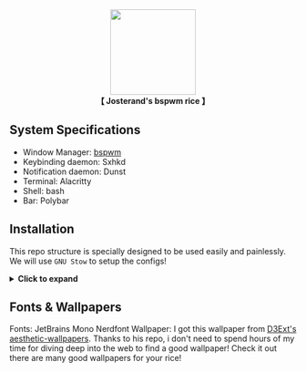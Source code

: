 <div align="center">
    <img src="https://github.com/josterand.png" width="150"><br>
    <b>【 Josterand's bspwm rice 】</b>
</div>

## System Specifications
- Window Manager: [bspwm](https://github.com/baskerville/bspwm)
- Keybinding daemon: Sxhkd
- Notification daemon: Dunst
- Terminal: Alacritty
- Shell: bash
- Bar: Polybar

## Installation
This repo structure is specially designed to be used easily and painlessly. We will use `GNU Stow` to setup the configs!
<details>
<summary><b>Click to expand</b></summary>
Note that sometimes an error will occur due to a .bashrc configuration file that already exists on the system if you are using Bash as the default shell. This repo contains its own default .bashrc file. Please backup or delete the old .bashrc file from the OS before stowing! 

#### For Debian-based distros:
```bash
sudo apt install git stow
cd $HOME && git clone --depth=1 https://github.com/josterand/dotfiles.git
cd dotfiles && stow .
```

#### For Arch-based distros:
```bash
sudo pacman -S git stow
cd $HOME && git clone --depth=1 https://github.com/josterand/dotfiles.git
cd dotfiles && stow .
```

</details>

## Fonts & Wallpapers
Fonts: JetBrains Mono Nerdfont
Wallpaper: I got this wallpaper from [D3Ext's](https://github.com/D3Ext/) [aesthetic-wallpapers](https://github.com/D3Ext/aesthetic-wallpapers). Thanks to his repo, i don't need to spend hours of my time for diving deep into the web to find a good wallpaper! Check it out there are many good wallpapers for your rice!